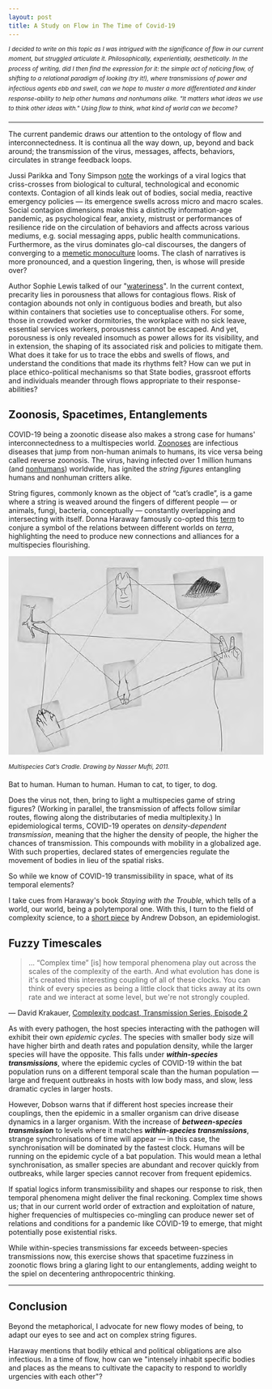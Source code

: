 ```yaml
---
layout: post
title: A Study on Flow in The Time of Covid-19 
---
```


<sup>*I decided to write on this topic as I was intrigued with the significance of flow in our current moment, but struggled articulate it. Philosophically, experientially, aesthetically. In the process of writing, did I then find the expression for it: the simple act of noticing flow, of shifting to a relational paradigm of looking (try it!), where transmissions of power and infectious agents ebb and swell, can we hope to muster a more differentiated and kinder response-ability to help other humans and nonhumans alike. "It matters what ideas we use to think other ideas with." Using flow to think, what kind of world can we become?* </sup>

---

The current pandemic draws our attention to the ontology of flow and interconnectedness. It is continua all the way down, up, beyond and back around; the transmission of the virus, messages, affects, behaviors, circulates in strange feedback loops. 

Jussi Parikka and Tony Simpson [note](https://www.boundary2.org/2020/04/tony-d-sampson-and-jussi-parikka-the-new-logics-of-viral-media/) the workings of a viral logics that criss-crosses from biological to cultural, technological and economic contexts. Contagion of all kinds leak out of bodies, social media, reactive emergency policies — its emergence swells across micro and macro scales. Social contagion dimensions make this a distinctly information-age pandemic, as psychological fear, anxiety, mistrust or performances of resilience ride on the circulation of behaviors and affects across various mediums, e.g. social messaging apps, public health communications. Furthermore, as the virus dominates glo-cal discourses, the dangers of converging to a [memetic monoculture](https://complexity.simplecast.com/episodes/27/transcript) looms. The clash of narratives is more pronounced, and a question lingering, then, is whose will preside over?

Author Sophie Lewis talked of our "[wateriness](https://thenewinquiry.com/amniotechnics/)". In the current context, precarity lies in porousness that allows for contagious flows. Risk of contagion abounds not only in contiguous bodies and breath, but also within containers that societies use to conceptualise others. For some, those in crowded worker dormitories, the workplace with no sick leave, essential services workers, porousness cannot be escaped. And yet, porousness is only revealed insomuch as power allows for its visibility, and in extension, the shaping of its associated risk and policies to mitigate them. What does it take for us to trace the ebbs and swells of flows, and understand the conditions that made its rhythms felt? How can we put in place ethico-political mechanisms so that State bodies, grassroot efforts and individuals meander through flows appropriate to their response-abilities?

## Zoonosis, Spacetimes, Entanglements

COVID-19 being a zoonotic disease also makes a strong case for humans' interconnectedness to a multispecies world. [Zoonoses](https://en.wikipedia.org/wiki/Zoonosis) are infectious diseases that jump from non-human animals to humans, its vice versa being called reverse zoonosis. The virus, having infected over 1 million humans (and [nonhumans](https://www.cdc.gov/coronavirus/2019-ncov/daily-life-coping/animals.html)) worldwide, has ignited the *string figures* entangling humans and nonhuman critters alike. 

String figures, commonly known as the object of “cat’s cradle”, is a game where a string is weaved around the fingers of different people — or animals, fungi, bacteria, conceptually — constantly overlapping and intersecting with itself. Donna Haraway famously co-opted this [term](https://www.dukeupress.edu/staying-with-the-trouble) to conjure a symbol of the relations between different worlds on *terra*, highlighting the need to produce new connections and alliances for a multispecies flourishing. 

![cats-cradle](\assets\img\cats-cradle.png)

<sup>*Multispecies Cat’s Cradle. Drawing by Nasser Mufti, 2011.*</sup> 

Bat to human. Human to human. Human to cat, to tiger, to dog. 

Does the virus not, then, bring to light a multispecies game of string figures?  (Working in parallel, the transmission of affects follow similar routes, flowing along the distributaries of media multiplexity.) In epidemiological terms, COVID-19 operates on *density-dependent transmission*, meaning that the higher the density of people, the higher the chances of transmission. This compounds with mobility in a globalized age. With such properties, declared states of emergencies regulate the movement of bodies in lieu of the spatial risks. 

So while we know of COVID-19 transmissibility in space, what of its temporal elements? 

I take cues from Haraway's book *Staying with the Trouble*, which tells of a world, our world, being a polytemporal one. With this, I turn to the field of complexity science, to a [short piece](https://sfi-edu.s3.amazonaws.com/sfi-edu/production/uploads/ckeditor/2020/04/06/t-005-dobson-full-text.pdf) by Andrew Dobson, an epidemiologist. 

## Fuzzy Timescales 

>  ... “Complex time” [is] how temporal phenomena play out across the scales of the complexity of the earth. And what evolution has done is it's created this interesting coupling of all of these clocks. You can think of every species as being a little clock that ticks away at its own rate and we interact at some level, but we're not strongly coupled. 

— David Krakauer, [Complexity podcast, Transmission Series, Episode 2](https://complexity.simplecast.com/episodes/27/transcript)

As with every pathogen, the host species interacting with the pathogen will exhibit their own *epidemic cycles*. The species with smaller body size will have higher birth and death rates and population density, while the larger species will have the opposite. This falls under ***within-species transmissions***, where the epidemic cycles of COVID-19 within the bat population runs on a different temporal scale than the human population — large and frequent outbreaks in hosts with low body mass, and slow, less dramatic cycles in larger hosts. 

However, Dobson warns that if different host species increase their couplings, then the epidemic in a smaller organism can drive disease dynamics in a larger organism. With the increase of ***between-species transmission*** to levels where it matches ***within-species transmissions***, strange synchronisations of time will appear — in this case, the synchronisation will be dominated by the fastest clock. Humans will be running on the epidemic cycle of a bat population. This would mean a lethal synchronisation, as smaller species are abundant and recover quickly from outbreaks, while larger species cannot recover from frequent epidemics. 

If spatial logics inform transmissibility and shapes our response to risk, then temporal phenomena might deliver the final reckoning. Complex time shows us; that in our current world order of extraction and exploitation of nature, higher frequencies of multispecies co-mingling can produce newer set of relations and conditions for a pandemic like COVID-19 to emerge, that might potentially pose existential risks. 

While within-species transmissions far exceeds between-species transmissions now, this exercise shows that spacetime fuzziness in zoonotic flows bring a glaring light to our entanglements, adding weight to the spiel on decentering anthropocentric thinking. 

---

## Conclusion 

Beyond the metaphorical, I advocate for new flowy modes of being, to adapt our eyes to see and act on complex string figures. 

Haraway mentions that bodily ethical and political obligations are also infectious. In a time of flow, how can we "intensely inhabit specific bodies and places as the means to cultivate the capacity to respond to worldly urgencies with each other"? 





